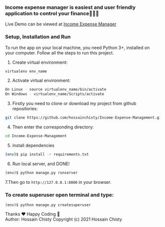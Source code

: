 ### Income expense manager is easiest and user friendly application to control your finance🤍✨🚀

<!-- Income Expense Manager -->

Live Demo can be viewed at [Income Expense Manager](https://django-income-expense-manager.herokuapp.com/)

### Setup, Installation and Run

To run the app on your local machine, you need Python 3+, installed on your computer. Follow all the steps to run this project.

1.  Create virtual environment:
```bash
virtualenv env_name
```
    
2.  Activate virtual environment:
```bash
On Linux - source virtualenv_name/bin/activate
On Windows - virtualenv_name/Scripts/activate
```

3. Firstly you need to clone or download my project from github repositories:
```bash
git clone https://github.com/hossainchisty/Income-Expense-Management.git
```

4. Then enter the corresponding directory:
```bash
cd Income-Expense-Management
```
5. Install dependencies
```bash
(env)$ pip install -r requirements.txt
``` 

6. Run local server, and DONE!
```python
(env)$ python manage.py runserver
```

7.Then go to ```http://127.0.0.1:8000``` in your browser.

### To create superuser open terminal and type:
```
(env)$ python manage.py createsuperuser
```

Thanks ❤ Happy Coding 🎉
<br>
Author: Hossain Chisty
Copyright (c) 2021 Hossain Chisty